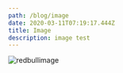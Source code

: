 ```yaml
---
path: /blog/image
date: 2020-03-11T07:19:17.444Z
title: Image
description: image test
---
```

![redbullimage](assets/flowchart.jpg "redbull")